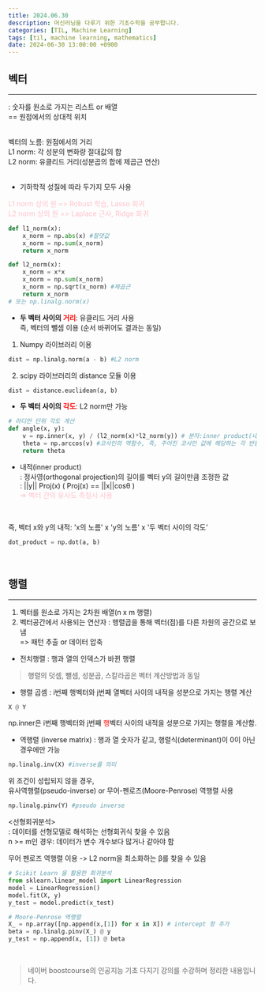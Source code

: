 ```yaml
---
title: 2024.06.30
description: 머신러닝을 다루기 위한 기초수학을 공부합니다.
categories: [TIL, Machine Learning]
tags: [til, machine learning, mathematics]
date: 2024-06-30 13:00:00 +0900
---
```


<h2> 벡터 </h2>
<hr>
: 숫자를 원소로 가지는 리스트 or 배열 <br/>
== 원점에서의 상대적 위치 <br/><br/>

벡터의 노름: 원점에서의 거리 <br/>
L1 norm: 각 성분의 변화량 절대값의 합 <br/>
L2 norm: 유클리드 거리(성분곱의 합에 제곱근 연산) <br/><br/>

* 기하학적 성질에 따라 두가지 모두 사용 <br/>
<span style="color:pink;"> 
L1 norm 상의 원 => Robust 학습, Lasso 회귀 <br/>
L2 norm 상의 원 => Laplace 근사, Ridge 회귀
</span>

```python
def l1_norm(x):
    x_norm = np.abs(x) #절댓값
    x_norm = np.sum(x_norm)
    return x_norm

def l2_norm(x):
    x_norm = x*x
    x_norm = np.sum(x_norm)
    x_norm = np.sqrt(x_norm) #제곱근
    return x_norm
# 또는 np.linalg.norm(x)
``` 

* <b> 두 벡터 사이의 <span style="color: red;"> 거리</span></b>: 유클리드 거리 사용 <br/>
즉, 벡터의 뺄셈 이용 (순서 바뀌어도 결과는 동일) <br/>
1. Numpy 라이브러리 이용
```python
dist = np.linalg.norm(a - b) #L2 norm
```
2. scipy 라이브러리의 distance 모듈 이용
```python
dist = distance.euclidean(a, b)
```

* <b> 두 벡터 사이의<span style="color: red;"> 각도</span></b>: L2 norm만 가능
```python
# 라디안 단위 각도 계산
def angle(x, y):
    v = np.inner(x, y) / (l2_norm(x)*l2_norm(y)) # 분자:inner product(내적)
    theta = np.arccos(v) #코사인의 역함수, 즉, 주어진 코사인 값에 해당하는 각 반환
    return theta
```

* 내적(inner product) <br/>
: 정사영(orthogonal projection)의 길이를 벡터 y의 길이만큼 조정한 값 <br/>
: ||y|| Proj(x) ( Proj(x) == ||x||cosθ ) <br/>
<span style="color:pink;"> => 벡터 간의 유사도 측정시 사용</span> <br/>
<br/>

즉, 벡터 x와 y의 내적: 'x의 노름' x 'y의 노름' x '두 벡터 사이의 각도'
```python
dot_product = np.dot(a, b)
```
<br/>

<h2> 행렬 </h2>
<hr>

1. 벡터를 원소로 가지는 2차원 배열(n x m 행렬)
2. 벡터공간에서 사용되는 연산자
: 행렬곱을 통해 벡터(점)를 다른 차원의 공간으로 보냄 <br/>
=> 패턴 추출 or 데이터 압축 <br/>

* 전치행렬
: 행과 열의 인덱스가 바뀐 행렬 <br/>

> 행렬의 덧셈, 뺼셈, 성분곱, 스칼라곱은 벡터 계산방법과 동일

* 행렬 곱셈
: i번째 행벡터와 j번째 열벡터 사이의 내적을 성분으로 가지는 행렬 계산

```python
X @ Y
```

np.inner은 i번째 행벡터와 j번째 <span style="color:red;">행</span>벡터 사이의 내적을 성분으로 가지는 행렬을 계산함. <br/>

* 역행렬 (inverse matrix)
: 행과 열 숫자가 같고,  행렬식(determinant)이 0이 아닌 경우에만 가능 <br/>
```python
np.linalg.inv(X) #inverse를 의미
```

위 조건이 성립되지 않을 경우, <br/>
유사역행렬(pseudo-inverse) or 무어-펜로즈(Moore-Penrose) 역행렬 사용

```python
np.linalg.pinv(Y) #pseudo inverse
```

<선형회귀분석> <br/>
: 데이터를 선형모델로 해석하는 선형회귀식 찾을 수 있음 <br/>
n >= m인 경우: 데이터가 변수 개수보다 많거나 같아야 함<br/>

무어 펜로즈 역행렬 이용 -> L2 norm을 최소화하는 β를 찾을 수 있음 

```python
# Scikit Learn 을 활용한 회귀분석
from sklearn.linear_model import LinearRegression
model = LinearRegression()
model.fit(X, y)
y_test = model.predict(x_test)

# Moore-Penrose 역행렬
X_ = np.array([np.append(x,[1]) for x in X]) # intercept 항 추가
beta = np.linalg.pinv(X_) @ y
y_test = np.append(x, [1]) @ beta
```
<br/>

> 네이버 boostcourse의 인공지능 기초 다지기 강의를 수강하며 정리한 내용입니다.